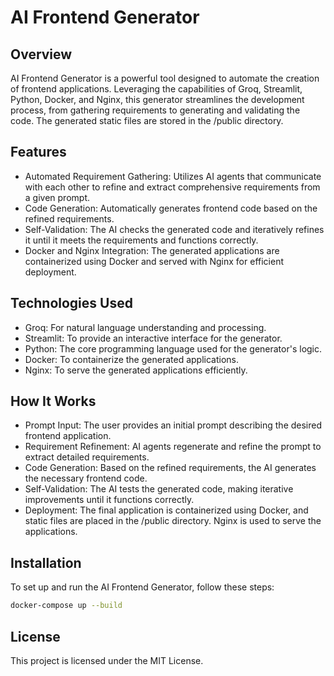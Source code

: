 # AI Frontend Generator

## Overview
AI Frontend Generator is a powerful tool designed to automate the creation of frontend applications. Leveraging the capabilities of Groq, Streamlit, Python, Docker, and Nginx, this generator streamlines the development process, from gathering requirements to generating and validating the code. The generated static files are stored in the /public directory.

## Features
 - Automated Requirement Gathering: Utilizes AI agents that communicate with each other to refine and extract comprehensive requirements from a given prompt.
 - Code Generation: Automatically generates frontend code based on the refined requirements.
 - Self-Validation: The AI checks the generated code and iteratively refines it until it meets the requirements and functions correctly.
 - Docker and Nginx Integration: The generated applications are containerized using Docker and served with Nginx for efficient deployment.

## Technologies Used
 - Groq: For natural language understanding and processing.
 - Streamlit: To provide an interactive interface for the generator.
 - Python: The core programming language used for the generator's logic.
 - Docker: To containerize the generated applications.
 - Nginx: To serve the generated applications efficiently.

## How It Works
 - Prompt Input: The user provides an initial prompt describing the desired frontend application.
 - Requirement Refinement: AI agents regenerate and refine the prompt to extract detailed requirements.
 - Code Generation: Based on the refined requirements, the AI generates the necessary frontend code.
 - Self-Validation: The AI tests the generated code, making iterative improvements until it functions correctly.
 - Deployment: The final application is containerized using Docker, and static files are placed in the /public directory. Nginx is used to serve the applications.

## Installation

To set up and run the AI Frontend Generator, follow these steps:

```bash
docker-compose up --build
```
## License
This project is licensed under the MIT License.